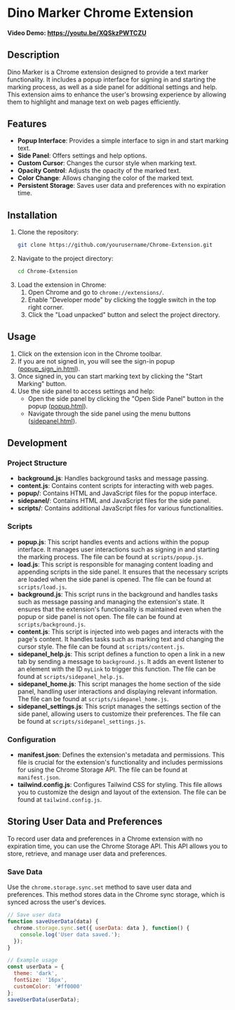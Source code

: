 # Dino Marker Chrome Extension

#### Video Demo: https://youtu.be/XQSkzPWTCZU


## Description

Dino Marker is a Chrome extension designed to provide a text marker functionality. It includes a popup interface for signing in and starting the marking process, as well as a side panel for additional settings and help. This extension aims to enhance the user's browsing experience by allowing them to highlight and manage text on web pages efficiently.

## Features

- **Popup Interface**: Provides a simple interface to sign in and start marking text.
- **Side Panel**: Offers settings and help options.
- **Custom Cursor**: Changes the cursor style when marking text.
- **Opacity Control**: Adjusts the opacity of the marked text.
- **Color Change**: Allows changing the color of the marked text.
- **Persistent Storage**: Saves user data and preferences with no expiration time.

## Installation

1. Clone the repository:
    ```sh
    git clone https://github.com/yourusername/Chrome-Extension.git
    ```
2. Navigate to the project directory:
    ```sh
    cd Chrome-Extension
    ```
3. Load the extension in Chrome:
    1. Open Chrome and go to `chrome://extensions/`.
    2. Enable "Developer mode" by clicking the toggle switch in the top right corner.
    3. Click the "Load unpacked" button and select the project directory.

## Usage

1. Click on the extension icon in the Chrome toolbar.
2. If you are not signed in, you will see the sign-in popup ([popup_sign_in.html](popup/popup_sign_in.html)).
3. Once signed in, you can start marking text by clicking the "Start Marking" button.
4. Use the side panel to access settings and help:
    - Open the side panel by clicking the "Open Side Panel" button in the popup ([popup.html](popup/popup.html)).
    - Navigate through the side panel using the menu buttons ([sidepanel.html](sidepanel/sidepanel.html)).

## Development

### Project Structure

- **background.js**: Handles background tasks and message passing.
- **content.js**: Contains content scripts for interacting with web pages.
- **popup/**: Contains HTML and JavaScript files for the popup interface.
- **sidepanel/**: Contains HTML and JavaScript files for the side panel.
- **scripts/**: Contains additional JavaScript files for various functionalities.

### Scripts

- **popup.js**: This script handles events and actions within the popup interface. It manages user interactions such as signing in and starting the marking process. The file can be found at `scripts/popup.js`.
- **load.js**: This script is responsible for managing content loading and appending scripts in the side panel. It ensures that the necessary scripts are loaded when the side panel is opened. The file can be found at `scripts/load.js`.
- **background.js**: This script runs in the background and handles tasks such as message passing and managing the extension's state. It ensures that the extension's functionality is maintained even when the popup or side panel is not open. The file can be found at `scripts/background.js`.
- **content.js**: This script is injected into web pages and interacts with the page's content. It handles tasks such as marking text and changing the cursor style. The file can be found at `scripts/content.js`.
- **sidepanel_help.js**: This script defines a function to open a link in a new tab by sending a message to `background.js`. It adds an event listener to an element with the ID `myLink` to trigger this function. The file can be found at `scripts/sidepanel_help.js`.
- **sidepanel_home.js**: This script manages the home section of the side panel, handling user interactions and displaying relevant information. The file can be found at `scripts/sidepanel_home.js`.
- **sidepanel_settings.js**: This script manages the settings section of the side panel, allowing users to customize their preferences. The file can be found at `scripts/sidepanel_settings.js`.

### Configuration

- **manifest.json**: Defines the extension's metadata and permissions. This file is crucial for the extension's functionality and includes permissions for using the Chrome Storage API. The file can be found at `manifest.json`.
- **tailwind.config.js**: Configures Tailwind CSS for styling. This file allows you to customize the design and layout of the extension. The file can be found at `tailwind.config.js`.

## Storing User Data and Preferences

To record user data and preferences in a Chrome extension with no expiration time, you can use the Chrome Storage API. This API allows you to store, retrieve, and manage user data and preferences.

### Save Data

Use the `chrome.storage.sync.set` method to save user data and preferences. This method stores data in the Chrome sync storage, which is synced across the user's devices.

```javascript
// Save user data
function saveUserData(data) {
  chrome.storage.sync.set({ userData: data }, function() {
    console.log('User data saved.');
  });
}

// Example usage
const userData = {
  theme: 'dark',
  fontSize: '16px',
  customColor: '#ff0000'
};
saveUserData(userData);
